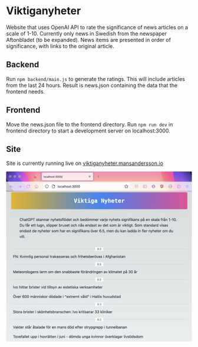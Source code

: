 # Viktiganyheter

Website that uses OpenAI API to rate the significance of news articles on a scale of 1-10.
Currently only news in Swedish from the newspaper Aftonbladet (to be expanded).
News items are presented in order of significance, with links to the original article.

## Backend
Run `npm backend/main.js` to generate the ratings. This will include articles from the last 24 hours.
Result is news.json containing the data that the frontend needs.

## Frontend
Move the news.json file to the frontend directory. Run `npm run dev` in frontend directory to start a development server on localhost:3000.

## Site
Site is currently running live on [viktiganyheter.mansandersson.io](https://viktiganyheter.mansandersson.io)

![Screenshot of the website](screenshot.png)

